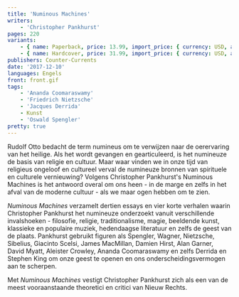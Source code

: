 ```yaml
---
title: 'Numinous Machines'
writers:
    - 'Christopher Pankhurst'
pages: 220
variants:
    - { name: Paperback, price: 13.99, import_price: { currency: USD, amount: 12.0 }, isbn: 978-1-940933-45-0, size: { height: 229, width: 152, depth: 13 }, supplier: 'Ex Libris' }
    - { name: Hardcover, price: 31.99, import_price: { currency: USD, amount: 28.0 }, isbn: 978-1-940933-44-3, size: { height: 229, width: 152, depth: 16 }, supplier: 'Ex Libris' }
publishers: Counter-Currents
date: '2017-12-10'
languages: Engels
front: front.gif
tags:
    - 'Ananda Coomaraswamy'
    - 'Friedrich Nietzsche'
    - 'Jacques Derrida'
    - Kunst
    - 'Oswald Spengler'
pretty: true
---
```


Rudolf Otto bedacht de term numineus om te verwijzen naar de oerervaring van het heilige. Als het wordt gevangen en gearticuleerd, is het numineuze de basis van religie en cultuur. Maar waar vinden we in onze tijd van religieus ongeloof en cultureel verval de numineuze bronnen van spirituele en culturele vernieuwing? Volgens Christopher Pankhurst's Numinous Machines is het antwoord overal om ons heen - in de marge en zelfs in het afval van de moderne cultuur - als we maar ogen hebben om te zien.

*Numinous Machines* verzamelt dertien essays en vier korte verhalen waarin Christopher Pankhurst het numineuze onderzoekt vanuit verschillende invalshoeken - filosofie, religie, traditionalisme, magie, beeldende kunst, klassieke en populaire muziek, hedendaagse literatuur en zelfs de geest van de plaats. Pankhurst gebruikt figuren als Spengler, Wagner, Nietzsche, Sibelius, Giacinto Scelsi, James MacMillan, Damien Hirst, Alan Garner, David Myatt, Aleister Crowley, Ananda Coomaraswamy en zelfs Derrida en Stephen King om onze geest te openen en ons onderscheidingsvermogen aan te scherpen.

Met *Numinous Machines* vestigt Christopher Pankhurst zich als een van de meest vooraanstaande theoretici en critici van Nieuw Rechts.
